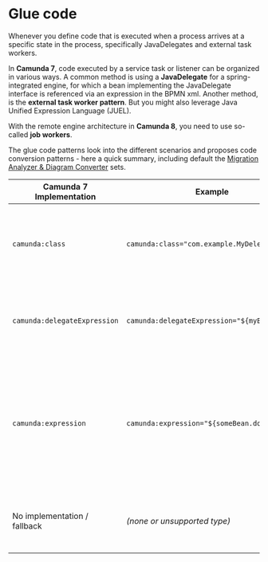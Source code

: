 # Glue code

Whenever you define code that is executed when a process arrives at a specific state in the process, specifically JavaDelegates and external task workers.

In **Camunda 7**, code executed by a service task or listener can be organized in various ways. A common method is using a **JavaDelegate** for a spring-integrated engine, for which a bean implementing the JavaDelegate interface is referenced via an expression in the BPMN xml. Another method, is the **external task worker pattern**. But you might also leverage Java Unified Expression Language (JUEL).

With the remote engine architecture in **Camunda 8**, you need to use so-called **job workers**.

The glue code patterns look into the different scenarios and proposes code conversion patterns - here a quick summary, including default the  [Migration Analyzer & Diagram Converter](https://github.com/camunda-community-hub/camunda-7-to-8-migration-analyzer) sets.

| Camunda 7 Implementation           | Example                                         | Camunda 8 Job Type        | Notes                                                                 | Link |
|-----------------------------------|-------------------------------------------------|----------------------------|-----------------------------------------------------------------------|------|
| `camunda:class`                   | `camunda:class="com.example.MyDelegate"`        | `myDelegate`               | Class name is converted to camelCase; assumes a `@JobWorker` Spring bean | [JavaDelegate &#8594; Job Worker (Spring)](10-java-spring-delegate/) |
| `camunda:delegateExpression`      | `camunda:delegateExpression="${myBean}"`        | `myBean`                   | Bean name is used directly; assumes a `@JobWorker`-annotated method   | [JavaDelegate &#8594; Job Worker (Spring)](10-java-spring-delegate/) |
| `camunda:expression`             | `camunda:expression="${someBean.doStuff()}"`    | `someBeanDoStuff`                  | Method name used as job type; original expression saved as header so you can have your own worker evaluating the original expression     | [15-java-expression/]() |
| No implementation / fallback     | *(none or unsupported type)*                    | `defaultJobType`           | Uses configured fallback (`"camunda-7-job"` by default)               | []() |




